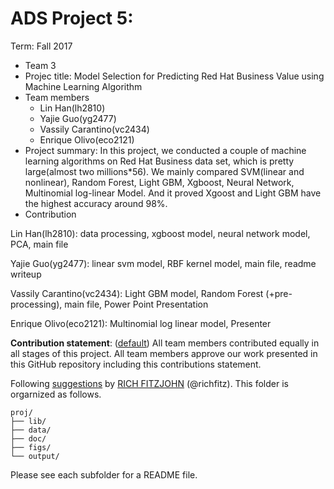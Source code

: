 # ADS Project 5: 

Term: Fall 2017

+ Team 3
+ Projec title: Model Selection for Predicting Red Hat Business Value using Machine Learning Algorithm
+ Team members
	+ Lin Han(lh2810)
	+ Yajie Guo(yg2477)
	+ Vassily Carantino(vc2434)
	+ Enrique Olivo(eco2121)
+ Project summary: In this project, we conducted a couple of machine learning algorithms on Red Hat Business data set, which is pretty large(almost two millions*56). We mainly compared SVM(linear and nonlinear), Random Forest, Light GBM, Xgboost, Neural Network, Multinomial log-linear Model. And it proved Xgoost and Light GBM have the highest accuracy around 98%.
+ Contribution

Lin Han(lh2810): data processing, xgboost model, neural network model, PCA, main file

Yajie Guo(yg2477): linear svm model, RBF kernel model, main file, readme writeup

Vassily Carantino(vc2434): Light GBM model, Random Forest (+pre-processing), main file, Power Point Presentation

Enrique Olivo(eco2121): Multinomial log linear model, Presenter

	
**Contribution statement**: ([default](doc/a_note_on_contributions.md)) All team members contributed equally in all stages of this project. All team members approve our work presented in this GitHub repository including this contributions statement. 

Following [suggestions](http://nicercode.github.io/blog/2013-04-05-projects/) by [RICH FITZJOHN](http://nicercode.github.io/about/#Team) (@richfitz). This folder is orgarnized as follows.

```
proj/
├── lib/
├── data/
├── doc/
├── figs/
└── output/
```

Please see each subfolder for a README file.
